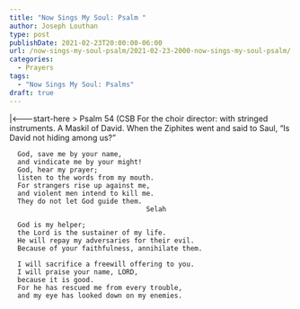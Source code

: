 ```yaml
---
title: "Now Sings My Soul: Psalm "
author: Joseph Louthan
type: post
publishDate: 2021-02-23T20:00:00-06:00
url: /now-sings-my-soul-psalm/2021-02-23-2000-now-sings-my-soul-psalm/
categories:
  - Prayers
tags:
  - "Now Sings My Soul: Psalms"
draft: true
---
```

<div style="font-variant: small-caps;">

</div>
    |<---start-here
> Psalm 54 (CSB For the choir director: with stringed instruments. A Maskil of David. When the Ziphites went and said to Saul, “Is David not hiding among us?” 

      God, save me by your name, 
      and vindicate me by your might! 
      God, hear my prayer; 
      listen to the words from my mouth. 
      For strangers rise up against me, 
      and violent men intend to kill me. 
      They do not let God guide them. 
                                      Selah 

      God is my helper; 
      the Lord is the sustainer of my life. 
      He will repay my adversaries for their evil. 
      Because of your faithfulness, annihilate them. 

      I will sacrifice a freewill offering to you. 
      I will praise your name, LORD, 
      because it is good. 
      For he has rescued me from every trouble, 
      and my eye has looked down on my enemies.
